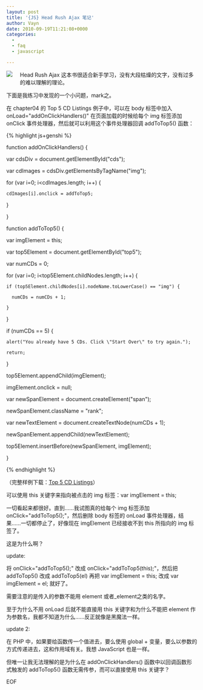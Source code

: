 ```yaml
---
layout: post
title: '{JS} Head Rush Ajax 笔记'
author: Vayn
date: 2010-09-19T11:21:08+0000
categories:
  -
  - faq
  - javascript

---
```


<a href="http://book.douban.com/subject/3136781/"><img src="http://img3.douban.com/mpic/s3182952.jpg" style="float:left;padding:0 20px 20px 0;border:0"/></a>
Head Rush Ajax 这本书很适合新手学习，没有大段枯燥的文字，没有过多的难以理解的理论。

下面是我练习中发现的一个小问题，mark之。

在 chapter04 的 Top 5 CD Listings 例子中，可以在 body 标签中加入 onLoad="addOnClickHandlers()" 在页面加载的时候给每个 img 标签添加 onClick 事件处理器，然后就可以利用这个事件处理器回调 addToTop5() 函数：

{% highlight js+genshi %}

function addOnClickHandlers() {

  var cdsDiv = document.getElementById("cds");

  var cdImages = cdsDiv.getElementsByTagName("img");

  for (var i=0; i<cdImages.length; i++) {

    cdImages[i].onclick = addToTop5;

  }

}

function addToTop5() {

  var imgElement = this;

  var top5Element = document.getElementById("top5");

  var numCDs = 0;

  for (var i=0; i<top5Element.childNodes.length; i++) {

    if (top5Element.childNodes[i].nodeName.toLowerCase() == "img") {

      numCDs = numCDs + 1;

    }

  }

  if (numCDs == 5) {

    alert("You already have 5 CDs. Click \"Start Over\" to try again.");

    return;

  }

  top5Element.appendChild(imgElement);

  imgElement.onclick = null;

  var newSpanElement = document.createElement("span");

  newSpanElement.className = "rank";

  var newTextElement = document.createTextNode(numCDs + 1);

  newSpanElement.appendChild(newTextElement);

  top5Element.insertBefore(newSpanElement, imgElement);

}

{% endhighlight %}

（完整样例下载：[Top 5 CD Listings](http://www.headfirstlabs.com/books/hrajax/chapter04/hraj_ch04_examples.zip)）

可以使用 this 关键字来指向被点击的 img 标签：var imgElement = this;

一切看起来都很好。直到……我试图真的给每个 img 标签添加 onClick="addToTop5();"，然后删除 body 标签的 onLoad 事件处理器，结果……一切都停止了，好像现在 imgElement 已经接收不到 this 所指向的 img 标签了。

这是为什么啊？

update:

将 onClick="addToTop5();" 改成 onClick="addToTop5(this);"，然后把 addToTop5() 改成 addToTop5(el) 再把 var imgElement = this; 改成 var imgElement = el; 就好了。

需要注意的是传入的参数不能用 element 或者_element之类的名字。

至于为什么不用 onLoad 后就不能直接用 this 关键字和为什么不能把 element 作为参数名，我都不知道为什么……反正就像是黑魔法一样。

update 2:

在 PHP 中，如果要给函数传一个值进去，要么使用 global + 变量，要么以参数的方式传递进去，这和作用域有关。我想 JavaScript 也是一样。

但唯一让我无法理解的是为什么在 addOnClickHandlers() 函数中以回调函数形式触发的 addToTop5() 函数无需传参，而可以直接使用 this 关键字？

EOF


